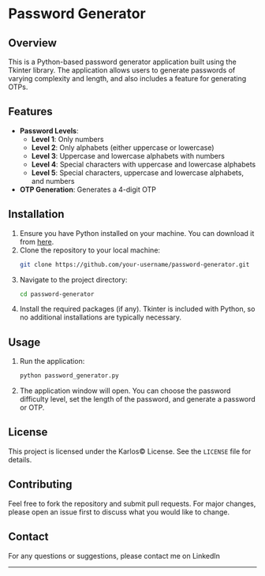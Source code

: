 # Password Generator

## Overview
This is a Python-based password generator application built using the Tkinter library. The application allows users to generate passwords of varying complexity and length, and also includes a feature for generating OTPs.

## Features
- **Password Levels**: 
  - **Level 1**: Only numbers
  - **Level 2**: Only alphabets (either uppercase or lowercase)
  - **Level 3**: Uppercase and lowercase alphabets with numbers
  - **Level 4**: Special characters with uppercase and lowercase alphabets
  - **Level 5**: Special characters, uppercase and lowercase alphabets, and numbers
- **OTP Generation**: Generates a 4-digit OTP

## Installation
1. Ensure you have Python installed on your machine. You can download it from [here](https://www.python.org/downloads/).
2. Clone the repository to your local machine:
    ```sh
    git clone https://github.com/your-username/password-generator.git
    ```
3. Navigate to the project directory:
    ```sh
    cd password-generator
    ```
4. Install the required packages (if any). Tkinter is included with Python, so no additional installations are typically necessary.

## Usage
1. Run the application:
    ```sh
    python password_generator.py
    ```
2. The application window will open. You can choose the password difficulty level, set the length of the password, and generate a password or OTP.

## License
This project is licensed under the Karlos© License. See the `LICENSE` file for details.

## Contributing
Feel free to fork the repository and submit pull requests. For major changes, please open an issue first to discuss what you would like to change.

## Contact
For any questions or suggestions, please contact me on LinkedIn

---
